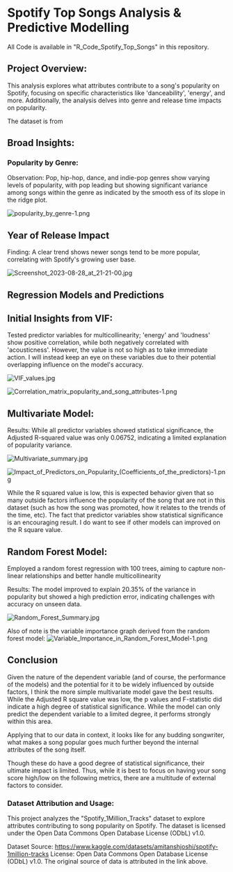 

# Spotify Top Songs Analysis & Predictive Modelling

All Code is available in "R_Code_Spotify_Top_Songs" in this repository.

## Project Overview:

This analysis explores what attributes contribute to a song's popularity on Spotify, focusing on specific characteristics like 'danceability', 'energy', and more. Additionally, the analysis delves into genre and release time impacts on popularity.

The dataset is from 



## Broad Insights:

### Popularity by Genre:

Observation: Pop, hip-hop, dance, and indie-pop genres show varying levels of popularity, with pop leading but showing significant variance among songs within the genre as indicated by the smooth ess of its slope in the ridge plot.

![popularity_by_genre-1.png](./images/popularity_by_genre-1.png)

## Year of Release Impact
Finding: A clear trend shows newer songs tend to be more popular, correlating with Spotify's growing user base. 

![Screenshot_2023-08-28_at_21-21-00.jpg](./images/Screenshot_2023-08-28_at_21-21-00.jpg)


## Regression Models and Predictions

## Initial Insights from VIF:

Tested predictor variables for multicollinearity; 'energy' and 'loudness' show positive correlation, while both negatively correlated with 'acousticness'. However, the value is not so high as to take immediate action. I will instead keep an eye on these variables due to their potential overlapping influence on the model's accuracy.


![VIF_values.jpg](./images/VIF_values.jpg)


![Correlation_matrix_popularity_and_song_attributes-1.png](./images/Correlation_matrix_popularity_and_song_attributes-1.png)


## Multivariate Model:

Results: While all predictor variables showed statistical significance, the Adjusted R-squared value was only 0.06752, indicating a limited explanation of popularity variance.

![Multivariate_summary.jpg](./images/Multivariate_summary.jpg)

![Impact_of_Predictors_on_Popularity_(Coefficients_of_the_predictors)-1.png](./images/Impact_of_Predictors_on_Popularity_(Coefficients_of_the_predictors)-1.png)

While the R squared value is low, this is expected behavior given that so many outside factors influence the popularity of the song that are not in this dataset (such as how the song was promoted, how it relates to the trends of the time, etc). The fact that predictor variables show statistical significance is an encouraging result. I do want to see if other models can improved on the R square value.



## Random Forest Model:

Employed a random forest regression with 100 trees, aiming to capture non-linear relationships and better handle multicollinearity

Results:
The model improved to explain 20.35% of the variance in popularity but showed a high prediction error, indicating challenges with accuracy on unseen data.

![Random_Forest_Summary.jpg](./images/Random_Forest_Summary.jpg)

Also of note is the variable importance graph derived from the random forest model:
![Variable_Importance_in_Random_Forest_Model-1.png](./images/Variable_Importance_in_Random_Forest_Model-1.png)


## Conclusion

Given the nature of the dependent variable (and of course, the performance of the models) and the potential for it to be widely influenced by outside factors, I think the more simple multivariate model gave the best results. While the Adjusted R square value was low, the p values and F-statistic did indicate a high degree of statistical significance. While the model can only predict the dependent variable to a limited degree, it performs strongly within this area. 

Applying that to our data in context, it looks like for any budding songwriter, what makes a song popular goes much further beyond the internal attributes of the song itself. 

Though these do have a good degree of statistical significance, their ultimate impact is limited. Thus, while it is best to focus on having your song score high/low on the following metrics, there are a multitude of external factors to consider.


### Dataset Attribution and Usage:

This project analyzes the "Spotify_1Million_Tracks" dataset to explore attributes contributing to song popularity on Spotify. The dataset is licensed under the Open Data Commons Open Database License (ODbL) v1.0.

Dataset Source: https://www.kaggle.com/datasets/amitanshjoshi/spotify-1million-tracks
License: Open Data Commons Open Database License (ODbL) v1.0. The original source of data is attributed in the link above.

